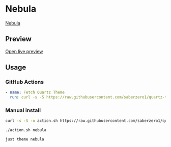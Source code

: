 # Nebula

[Nebula](https://github.com/dlccyes)

## Preview

[Open live preview](https://quartz-themes.github.io/nebula/)

## Usage

### GitHub Actions

```yaml
- name: Fetch Quartz Theme
  run: curl -s -S https://raw.githubusercontent.com/saberzero1/quartz-themes/master/action.sh | bash -s -- nebula
```

### Manual install

```bash
curl -s -S -o action.sh https://raw.githubusercontent.com/saberzero1/quartz-themes/master/action.sh

./action.sh nebula
```

```bash
just theme nebula
```
